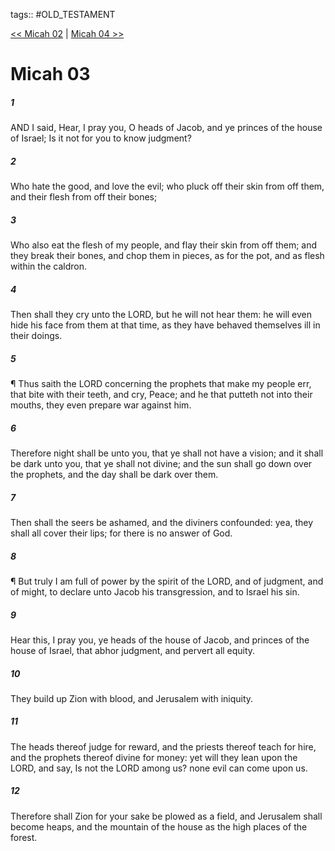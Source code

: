 tags:: #OLD_TESTAMENT

[<< Micah 02](OLD_TESTAMENT/33_Micah/Micah_02.md) | [Micah 04 >>](OLD_TESTAMENT/33_Micah/Micah_04.md)

# Micah 03

##### 1

AND I said, Hear, I pray you, O heads of Jacob, and ye princes of the house of Israel; Is it not for you to know judgment?

##### 2

Who hate the good, and love the evil; who pluck off their skin from off them, and their flesh from off their bones;

##### 3

Who also eat the flesh of my people, and flay their skin from off them; and they break their bones, and chop them in pieces, as for the pot, and as flesh within the caldron.

##### 4

Then shall they cry unto the LORD, but he will not hear them: he will even hide his face from them at that time, as they have behaved themselves ill in their doings.

##### 5

¶ Thus saith the LORD concerning the prophets that make my people err, that bite with their teeth, and cry, Peace; and he that putteth not into their mouths, they even prepare war against him.

##### 6

Therefore night shall be unto you, that ye shall not have a vision; and it shall be dark unto you, that ye shall not divine; and the sun shall go down over the prophets, and the day shall be dark over them.

##### 7

Then shall the seers be ashamed, and the diviners confounded: yea, they shall all cover their lips; for there is no answer of God.

##### 8

¶ But truly I am full of power by the spirit of the LORD, and of judgment, and of might, to declare unto Jacob his transgression, and to Israel his sin.

##### 9

Hear this, I pray you, ye heads of the house of Jacob, and princes of the house of Israel, that abhor judgment, and pervert all equity.

##### 10

They build up Zion with blood, and Jerusalem with iniquity.

##### 11

The heads thereof judge for reward, and the priests thereof teach for hire, and the prophets thereof divine for money: yet will they lean upon the LORD, and say, Is not the LORD among us? none evil can come upon us.

##### 12

Therefore shall Zion for your sake be plowed as a field, and Jerusalem shall become heaps, and the mountain of the house as the high places of the forest.
